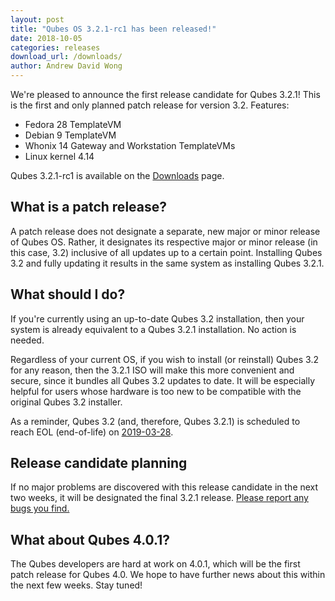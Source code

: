```yaml
---
layout: post
title: "Qubes OS 3.2.1-rc1 has been released!"
date: 2018-10-05
categories: releases
download_url: /downloads/
author: Andrew David Wong
---
```


We're pleased to announce the first release candidate for Qubes 3.2.1!
This is the first and only planned patch release for version 3.2.
Features:

- Fedora 28 TemplateVM
- Debian 9 TemplateVM
- Whonix 14 Gateway and Workstation TemplateVMs
- Linux kernel 4.14

Qubes 3.2.1-rc1 is available on the [Downloads] page.


What is a patch release?
------------------------

A patch release does not designate a separate, new major or minor release of Qubes OS.
Rather, it designates its respective major or minor release (in this
case, 3.2) inclusive of all updates up to a certain point. Installing
Qubes 3.2 and fully updating it results in the same system as installing
Qubes 3.2.1.


What should I do?
-----------------

If you're currently using an up-to-date Qubes 3.2 installation, then
your system is already equivalent to a Qubes 3.2.1 installation. No
action is needed.

Regardless of your current OS, if you wish to install (or reinstall)
Qubes 3.2 for any reason, then the 3.2.1 ISO will make this more
convenient and secure, since it bundles all Qubes 3.2 updates to date.
It will be especially helpful for users whose hardware is too new to be
compatible with the original Qubes 3.2 installer.

As a reminder, Qubes 3.2 (and, therefore, Qubes 3.2.1) is scheduled to
reach EOL (end-of-life) on [2019-03-28].


Release candidate planning
-------------------------

If no major problems are discovered with this release candidate in the
next two weeks, it will be designated the final 3.2.1 release. [Please
report any bugs you find.][reporting-bugs]


What about Qubes 4.0.1?
-----------------------

The Qubes developers are hard at work on 4.0.1, which will be the first
patch release for Qubes 4.0. We hope to have further news about this
within the next few weeks. Stay tuned!


[Downloads]: /downloads/
[2019-03-28]: https://qubes-doc-rst.readthedocs.io/en/latest/user/downloading-installing-upgrading/supported-releases.html#qubes-os
[reporting-bugs]: /doc/issue-tracking/
